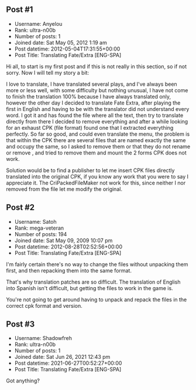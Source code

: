 ## Post #1
- Username: Anyelou
- Rank: ultra-n00b
- Number of posts: 1
- Joined date: Sat May 05, 2012 1:19 am
- Post datetime: 2012-05-04T17:31:55+00:00
- Post Title: Translating Fate/Extra [ENG-SPA]

Hi all, to start is my first post and if this is not really in this section, so if not sorry. Now I will tell my story a bit:

I love to translate, I have translated several plays, and I've always been more or less well, with some difficulty but nothing unusual, I have not come to finish the translation 100% because I have always translated only, however the other day I decided to translate Fate Extra, after playing the first in English and having to be with the translator did not understand every word. I got it and has found the file where all the text, then try to translate directly from there I decided to remove everything and after a while looking for an exhaust CPK (file format) found one that I extracted everything perfectly. So far so good, and could even translate the menu, the problem is that within the CPK there are several files that are named exactly the same and occupy the same, so I asked to remove them or that they do not rename or remove , and tried to remove them and mount the 2 forms CPK does not work.

Solution would be to find a publisher to let me insert CPK files directly translated into the original CPK, if you know any work that you were to say I appreciate it.
The CriPackedFileMaker not work for this, since neither I nor removed from the file let me modify the original.
## Post #2
- Username: Satoh
- Rank: mega-veteran
- Number of posts: 194
- Joined date: Sat May 09, 2009 10:07 pm
- Post datetime: 2012-08-28T02:52:56+00:00
- Post Title: Translating Fate/Extra [ENG-SPA]

I'm fairly certain there's no way to change the files without unpacking them first, and then repacking them into the same format.

That's why translation patches are so difficult. The translation of English into Spanish isn't difficult, but getting the files to work in the game is.

You're not going to get around having to unpack and repack the files in the correct cpk format and version.
## Post #3
- Username: Shadowfreh
- Rank: ultra-n00b
- Number of posts: 1
- Joined date: Sat Jun 26, 2021 12:43 pm
- Post datetime: 2021-06-27T00:52:27+00:00
- Post Title: Translating Fate/Extra [ENG-SPA]

Got anything?
